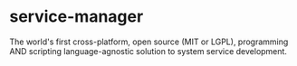# service-manager
The world's first cross-platform, open source (MIT or LGPL), programming AND scripting language-agnostic solution to system service development.

